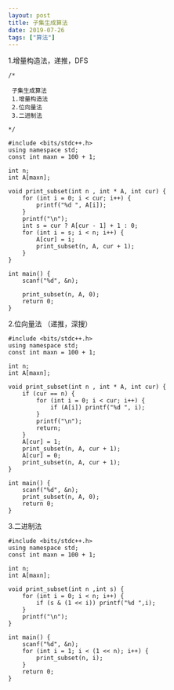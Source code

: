 ```yaml
---
layout: post
title: 子集生成算法
date: 2019-07-26
tags: ["算法"]
---
```


<!-- wp:paragraph -->

1.增量构造法，递推，DFS

<!-- /wp:paragraph -->

<!-- wp:code -->

    /*

     子集生成算法
     1.增量构造法
     2.位向量法
     3.二进制法

    */

    #include <bits/stdc++.h>
    using namespace std;
    const int maxn = 100 + 1;

    int n;
    int A[maxn];

    void print_subset(int n , int * A, int cur) {
        for (int i = 0; i < cur; i++) {
            printf("%d ", A[i]);
        }
        printf("\n");
        int s = cur ? A[cur - 1] + 1 : 0;
        for (int i = s; i < n; i++) {
            A[cur] = i;
            print_subset(n, A, cur + 1);
        }
    }

    int main() {
        scanf("%d", &n);

        print_subset(n, A, 0);
        return 0;
    }

<!-- /wp:code -->

<!-- wp:paragraph -->

2.位向量法 （递推，深搜）

<!-- /wp:paragraph -->

<!-- wp:code -->

    #include <bits/stdc++.h>
    using namespace std;
    const int maxn = 100 + 1;

    int n;
    int A[maxn];

    void print_subset(int n , int * A, int cur) {
        if (cur == n) {
            for (int i = 0; i < cur; i++) {
                if (A[i]) printf("%d ", i);
            }
            printf("\n");
            return;
        }
        A[cur] = 1;
        print_subset(n, A, cur + 1);
        A[cur] = 0;
        print_subset(n, A, cur + 1);
    }

    int main() {
        scanf("%d", &n);
        print_subset(n, A, 0);
        return 0;
    }

<!-- /wp:code -->

<!-- wp:paragraph -->

3.二进制法

<!-- /wp:paragraph -->

<!-- wp:code -->

    #include <bits/stdc++.h>
    using namespace std;
    const int maxn = 100 + 1;

    int n;
    int A[maxn];

    void print_subset(int n ,int s) {
        for (int i = 0; i < n; i++) {
            if (s & (1 << i)) printf("%d ",i);
        }
        printf("\n");
    }

    int main() {
        scanf("%d", &n);
        for (int i = 1; i < (1 << n); i++) {
            print_subset(n, i);
        }
        return 0;
    }

<!-- /wp:code -->